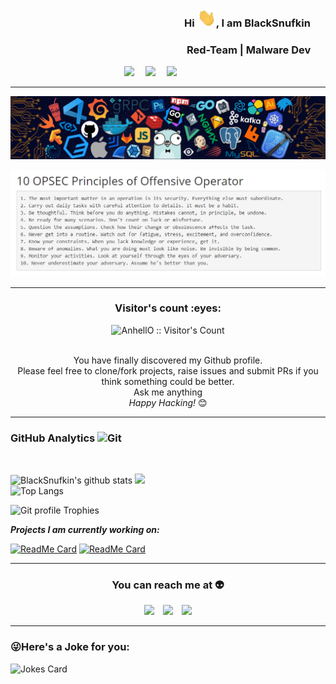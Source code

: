 ### &emsp;&emsp;&emsp;&emsp;&emsp;&emsp;&emsp;&emsp;&emsp;&emsp;&emsp;&emsp;&emsp;&emsp;&emsp;&emsp;&emsp;Hi <img src="https://raw.githubusercontent.com/ABSphreak/ABSphreak/master/gifs/Hi.gif" width="30px">, I am BlackSnufkin 
### &emsp;&emsp;&emsp;&emsp;&emsp;&emsp;&emsp;&emsp;&emsp;&emsp;&emsp;&emsp;&emsp;&emsp;&emsp;&emsp;&emsp; Red-Team | Malware Dev 
&emsp;&emsp;&emsp;&emsp;&emsp;&emsp;&emsp;&emsp;&emsp;&emsp;&emsp;&emsp;&emsp;![](https://img.shields.io/badge/Focus-RedTeam%20OP-brightgreen) &emsp;![](https://img.shields.io/badge/Lives%20at-Black%20Ocean-success)  &emsp;![](https://img.shields.io/badge/Favorite_Languages-Rust%20%26%20Nim-brightgreen) 

---
![](https://raw.githubusercontent.com/KevinPatel04/KevinPatel04/master/header.png)

![](https://github.com/BlackSnufkin/BlackSnufkin/blob/main/10.png)
*** 
<div align="center">
	<h3 align="center">Visitor's count :eyes:</h3>
<p align="center"><img src="https://profile-counter.glitch.me/{AnhellO}/count.svg" alt="AnhellO :: Visitor's Count" /></p> 
<br>
You have finally discovered my Github profile. <br>
Please feel free to clone/fork projects, raise issues and submit PRs if you think something could be better. <br>
Ask me anything <br>
<i>Happy Hacking!</i> 😊

</div>

***
###  GitHub Analytics <img src="https://media.giphy.com/media/TEnXkcsHrP4YedChhA/giphy.gif" width="77px" alt="Git"/>
<br>

![BlackSnufkin's github stats](https://github-readme-stats.vercel.app/api?username=BlackSnufkin&theme=onedark&hide_border=false&include_all_commits=false&count_private=false)
![](https://github-readme-streak-stats.herokuapp.com/?user=BlackSnufkin&theme=onedark&hide_border=false)<br/>
![Top Langs](https://github-readme-stats.vercel.app/api/top-langs/?username=BlackSnufkin&theme=onedark&hide_border=false&include_all_commits=false&count_private=false&layout=compact)<br/>


![Git profile Trophies](https://github-profile-trophy.vercel.app/?username=BlackSnufkin&theme=darkhub&no-frame=false&no-bg=true&margin-w=4)

***Projects I am currently working on:***

[![ReadMe Card](https://github-readme-stats.vercel.app/api/pin/?username=BlackSnufkin&repo=NovaLdr)](https://github.com/BlackSnufkin/NovaLdr) [![ReadMe Card](https://github-readme-stats.vercel.app/api/pin/?username=BlackSnufkin&repo=BYOVD)](https://github.com/BlackSnufkin/BYOVD)

***

### <center>You can reach me at :alien: </center>

<center><code><a href="https://discordapp.com/users/755827978214178897"><img width="15%" src="https://www.vectorlogo.zone/logos/discord/discord-ar21.svg"></a></code>&emsp;<code><a href="https://twitter.com/BlackSnufkin42"><img width="15%" src="https://www.vectorlogo.zone/logos/twitter/twitter-ar21.svg"></a></code>&emsp;<code><a href="https://github.com/BlackSnufkin/BlackSnufkin/issues/new"><img width="15%" src="https://www.vectorlogo.zone/logos/github/github-ar21.svg"></a></code></center>

***

### 😜Here's a Joke for you:
<img src="https://readme-jokes.vercel.app/api" alt="Jokes Card" />
